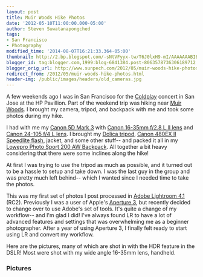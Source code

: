 ```yaml
---
layout: post
title: Muir Woods Hike Photos
date: '2012-05-10T11:00:00.000-05:00'
author: Steven Suwatanapongched
tags:
- San Francisco
- Photography
modified_time: '2014-08-07T16:21:33.364-05:00'
thumbnail: http://2.bp.blogspot.com/-sNtVFyyx-tw/T6J0lxH9-mI/AAAAAAABIBY/kgRy6Jq2zvs/s600/20120429-13-47-33.jpg
blogger_id: tag:blogger.com,1999:blog-6841384.post-8063578736306189712
blogger_orig_url: http://www.sunpech.com/2012/05/muir-woods-hike-photos.html
redirect_from: /2012/05/muir-woods-hike-photos.html
header-img: /public/images/headers/old_cameras.jpg
---
```


A few weekends ago I was in San Francisco for the <a href="http://www.coldplay.com/">Coldplay</a> concert in San Jose at the HP Pavillion. Part of the weekend trip was hiking near <a href="http://www.nps.gov/muwo/index.htm">Muir Woods</a>. I brought my camera, tripod, and backpack with me and took some photos during my hike.

I had with me my <a href="http://www.amazon.com/gp/product/B007FGYZFI/ref=as_li_ss_tl?ie=UTF8&amp;tag=sunpech-20&amp;linkCode=as2&amp;camp=1789&amp;creative=390957&amp;creativeASIN=B007FGYZFI">Canon 5D Mark 3</a> with <a href="http://www.amazon.com/gp/product/B000NP46K2/ref=as_li_ss_tl?ie=UTF8&amp;tag=sunpech-20&amp;linkCode=as2&amp;camp=1789&amp;creative=390957&amp;creativeASIN=B000NP46K2">Canon 16-35mm f/2.8 L II lens</a>&nbsp;and <a href="http://www.amazon.com/gp/product/B00513JCA0/ref=as_li_ss_tl?ie=UTF8&amp;tag=sunpech-20&amp;linkCode=as2&amp;camp=1789&amp;creative=390957&amp;creativeASIN=B00513JCA0">Canon 24-105 f/4 L lens</a>. I brought my <a href="http://www.amazon.com/gp/product/B001D60LG8/ref=as_li_ss_tl?ie=UTF8&amp;tag=sunpech-20&amp;linkCode=as2&amp;camp=1789&amp;creative=390957&amp;creativeASIN=B001D60LG8">Dolica tripod</a>,&nbsp;<a href="http://www.amazon.com/gp/product/B001CCAISE/ref=as_li_ss_tl?ie=UTF8&amp;tag=sunpech-20&amp;linkCode=as2&amp;camp=1789&amp;creative=390957&amp;creativeASIN=B001CCAISE">Canon 480EX II Speedlite flash</a>, jacket, and some other stuff-- and&nbsp;packed it all in my <a href="http://www.amazon.com/gp/product/B007POB3DC/ref=as_li_ss_tl?ie=UTF8&amp;tag=sunpech-20&amp;linkCode=as2&amp;camp=1789&amp;creative=390957&amp;creativeASIN=B007POB3DC">Lowepro Photo Sport 200 AW Backpack</a>. All together a bit heavy considering that there were some inclines along the hike!

At first I was trying to use the tripod as much as possible, and it turned out to be a hassle to setup and take down. I was the last guy in the group and was pretty much left behind-- which I wanted since I needed time to take the photos.

This was my first set of photos I post processed in <a href="http://www.amazon.com/gp/product/B007BG9VLK/ref=as_li_ss_tl?ie=UTF8&amp;tag=sunpech-20&amp;linkCode=as2&amp;camp=1789&amp;creative=390957&amp;creativeASIN=B007BG9VLK">Adobe Lightroom 4.1</a> (RC2). Previously I was a user of Apple's <a href="http://www.apple.com/aperture/">Aperture 3</a>, but recently decided to change over to use Adobe's set of tools. It's quite a change of my workflow-- and I'm glad I did! I've always found LR to have a lot of advanced features and settings that was overwhelming me as a beginner photographer. After a year of using Aperture 3, I finally felt ready to start using LR and convert my workflow.

Here are the pictures, many of which are shot in with the HDR feature in the DSLR! Most were shot with my wide angle 16-35mm lens, handheld.

### Pictures

<a href="http://2.bp.blogspot.com/-sNtVFyyx-tw/T6J0lxH9-mI/AAAAAAABIBY/kgRy6Jq2zvs/s600/20120429-13-47-33.jpg" alt="" ><img   border="0"  src="http://2.bp.blogspot.com/-sNtVFyyx-tw/T6J0lxH9-mI/AAAAAAABIBY/kgRy6Jq2zvs/s400/20120429-13-47-33.jpg" alt=""  /></a>

<a href="http://1.bp.blogspot.com/-SeY2yhN_70Y/T6J2NHzQN7I/AAAAAAABILE/mX5WvRJUi8w/s600/20120429-15-32-23.jpg" alt="" ><img   border="0"  src="http://1.bp.blogspot.com/-SeY2yhN_70Y/T6J2NHzQN7I/AAAAAAABILE/mX5WvRJUi8w/s400/20120429-15-32-23.jpg" alt=""  /></a>

<a href="http://3.bp.blogspot.com/-r1YYCW3unr0/T6J2PFxFRHI/AAAAAAABILM/BRzCqlROfZU/s600/20120429-15-33-32.jpg" alt="" ><img   border="0"  src="http://3.bp.blogspot.com/-r1YYCW3unr0/T6J2PFxFRHI/AAAAAAABILM/BRzCqlROfZU/s400/20120429-15-33-32.jpg" alt=""  /></a>

<a href="http://1.bp.blogspot.com/-JiYMyptyh-E/T6KfLBCW_0I/AAAAAAABIVo/am6Ddn8PpGc/s600/2012-04-29-162_3_4.jpg" alt="" ><img   border="0"  src="http://1.bp.blogspot.com/-JiYMyptyh-E/T6KfLBCW_0I/AAAAAAABIVo/am6Ddn8PpGc/s400/2012-04-29-162_3_4.jpg" alt=""  /></a>

<a href="http://3.bp.blogspot.com/-EAmer3GpYmE/T6J22mDWuzI/AAAAAAABINY/lfIIkmVj-ag/s600/20120429-15-45-07.jpg" alt="" ><img   border="0"  src="http://3.bp.blogspot.com/-EAmer3GpYmE/T6J22mDWuzI/AAAAAAABINY/lfIIkmVj-ag/s400/20120429-15-45-07.jpg" alt=""  /></a>

<a href="http://3.bp.blogspot.com/-jgrmMpCZtd4/T6J3d1moyRI/AAAAAAABIQQ/zpzjnnCDvQM/s600/20120429-16-01-25.jpg" alt="" ><img   border="0"  src="http://3.bp.blogspot.com/-jgrmMpCZtd4/T6J3d1moyRI/AAAAAAABIQQ/zpzjnnCDvQM/s400/20120429-16-01-25.jpg" alt=""  /></a>

<a href="http://4.bp.blogspot.com/-6fZh9jEvzb8/T6J4PqaWTAI/AAAAAAABITo/3mU8WpyWvcE/s600/20120429-16-34-08.jpg" alt="" ><img   border="0"  src="http://4.bp.blogspot.com/-6fZh9jEvzb8/T6J4PqaWTAI/AAAAAAABITo/3mU8WpyWvcE/s400/20120429-16-34-08.jpg" alt=""  /></a>

<a href="http://2.bp.blogspot.com/-d03Uc4AKSPQ/T6J4Rz8D1VI/AAAAAAABITw/TH1HeUsHJVs/s600/20120429-16-34-10.jpg" alt="" ><img   border="0"  src="http://2.bp.blogspot.com/-d03Uc4AKSPQ/T6J4Rz8D1VI/AAAAAAABITw/TH1HeUsHJVs/s400/20120429-16-34-10.jpg" alt=""  /></a>
